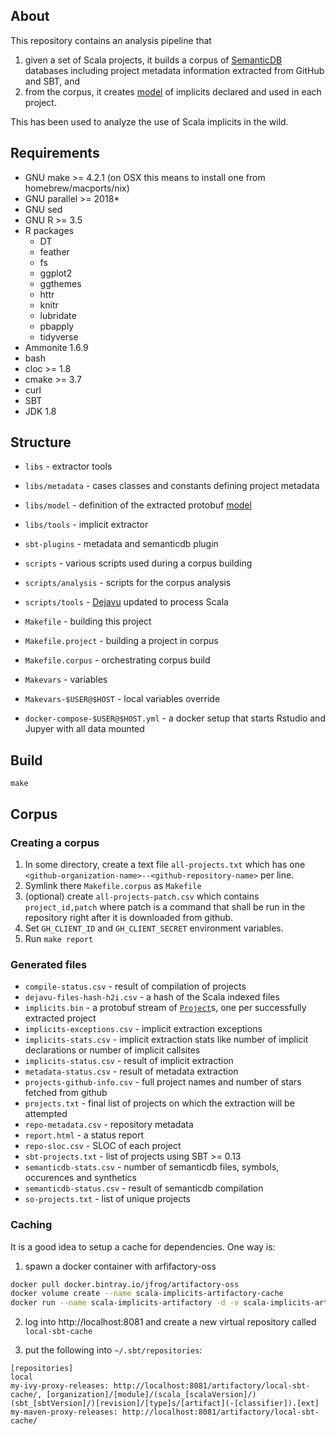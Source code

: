 ## About

This repository contains an analysis pipeline that
1. given a set of Scala projects, it builds a corpus of [SemanticDB](https://scalameta.org/docs/semanticdb/specification.html) databases including project metadata information extracted from GitHub and SBT, and
2. from the corpus, it creates [model](https://github.com/PRL-PRG/scala-implicits-analysis/blob/master/libs/model/src/main/protobuf/model.proto) of implicits declared and used in each project.

This has been used to analyze the use of Scala implicits in the wild.

## Requirements

- GNU make >= 4.2.1 (on OSX this means to install one from homebrew/macports/nix)
- GNU parallel >= 2018*
- GNU sed
- GNU R >= 3.5
- R packages
  - DT
  - feather
  - fs
  - ggplot2
  - ggthemes
  - httr
  - knitr
  - lubridate
  - pbapply
  - tidyverse
- Ammonite 1.6.9
- bash
- cloc >= 1.8
- cmake >= 3.7
- curl
- SBT
- JDK 1.8

## Structure

- `libs` - extractor tools
- `libs/metadata` - cases classes and constants defining project metadata
- `libs/model` - definition of the extracted protobuf [model](https://github.com/PRL-PRG/scala-implicits-analysis/blob/master/libs/model/src/main/protobuf/model.proto)
- `libs/tools` - implicit extractor
- `sbt-plugins` - metadata and semanticdb plugin
- `scripts` - various scripts used during a corpus building
- `scripts/analysis` - scripts for the corpus analysis
- `scripts/tools` - [Dejavu](https://github.com/PRL-PRG/dejavu-artifact) updated to process Scala

- `Makefile` - building this project
- `Makefile.project` - building a project in corpus
- `Makefile.corpus` - orchestrating corpus build
- `Makevars` - variables
- `Makevars-$USER@$HOST` - local variables override
- `docker-compose-$USER@$HOST.yml` - a docker setup that starts Rstudio and Jupyer with all data mounted

## Build

```
make
```

## Corpus

### Creating a corpus

1. In some directory, create a text file `all-projects.txt` which has one `<github-organization-name>--<github-repository-name>` per line.
2. Symlink there `Makefile.corpus` as `Makefile`
3. (optional) create `all-projects-patch.csv` which contains `project_id,patch` where patch is a command that shall be run in the repository right after it is downloaded from github.
4. Set `GH_CLIENT_ID` and `GH_CLIENT_SECRET` environment variables.
5. Run `make report`

### Generated files

- `compile-status.csv` - result of compilation of projects
- `dejavu-files-hash-h2i.csv` - a hash of the Scala indexed files
- `implicits.bin` - a protobuf stream of
  [`Project`](https://github.com/PRL-PRG/scala-implicits-analysis/blob/master/libs/model/src/main/protobuf/model.proto)s,
  one per successfully extracted project
- `implicits-exceptions.csv` - implicit extraction exceptions
- `implicits-stats.csv` - implicit extraction stats like number of implicit declarations or number of  implicit callsites
- `implicits-status.csv` - result of implicit extraction
- `metadata-status.csv`  - result of metadata extraction
- `projects-github-info.csv` - full project names and number of stars fetched from github
- `projects.txt` - final list of projects on which the extraction will be attempted
- `repo-metadata.csv` - repository metadata
- `report.html` - a status report
- `repo-sloc.csv` - SLOC of each project
- `sbt-projects.txt` - list of projects using SBT >= 0.13
- `semanticdb-stats.csv` - number of semanticdb files, symbols, occurences and synthetics
- `semanticdb-status.csv` - result of semanticdb compilation
- `so-projects.txt` - list of unique projects

### Caching

It is a good idea to setup a cache for dependencies. One way is:

1. spawn a docker container with arfifactory-oss

```sh
docker pull docker.bintray.io/jfrog/artifactory-oss
docker volume create --name scala-implicits-artifactory-cache
docker run --name scala-implicits-artifactory -d -v scala-implicits-artifactory-cache:/var/opt/jfrog/artifactory -p 8081:8081 docker.bintray.io/jfrog/artifactory-oss:latest
```

2. log into http://localhost:8081 and create a new virtual repository called `local-sbt-cache`

3. put the following into `~/.sbt/repositories`:

```
[repositories]
local
my-ivy-proxy-releases: http://localhost:8081/artifactory/local-sbt-cache/, [organization]/[module]/(scala_[scalaVersion]/)(sbt_[sbtVersion]/)[revision]/[type]s/[artifact](-[classifier]).[ext]
my-maven-proxy-releases: http://localhost:8081/artifactory/local-sbt-cache/
```

